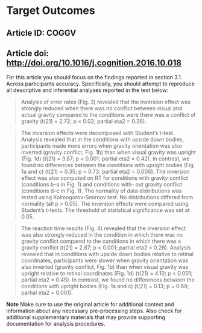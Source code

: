 # Target Outcomes
## Article ID: COGGV
## Article doi: http://doi.org/10.1016/j.cognition.2016.10.018

For this article you should focus on the findings reported in section 3.1. Across participants accuracy. Specifically, you should attempt to reproduce all descriptive and inferential analyses reported in the text below:

> Analysis of error rates (Fig. 3) revealed that the inversion effect was strongly reduced when there was no conflict between visual and actual gravity compared to the conditions were there was a conflict of gravity (t(21) = 2.72; p < 0.02; partial eta2 = 0.26).

> The inversion effects were decomposed with Student’s t-test. Analysis revealed that in the conditions with upside down bodies, participants made more errors when gravity orientation was also inverted (gravity conflict, Fig. 1b) than when visual gravity was upright (Fig. 1d) (t(21) = 3.87; p < 0.001; partial eta2 = 0.42). In contrast, we found no differences between the conditions with upright bodies (Fig. 1a and c) (t(21) = 0.35; p = 0.73; partial eta2 = 0.006).
The inversion effect was also computed on RT for conditions with gravity conflict (conditions b–a in Fig. 1) and conditions with- out gravity conflict (conditions d–c in Fig. 1). The normality of data distributions was tested using Kolmogorov-Smirnov test. No distributions differed from normality (all p > 0.05). The inversion effects were compared using Student’s t-tests. The threshold of statistical significance was set at 0.05.

> The reaction time results (Fig. 4) revealed that the inversion effect was also strongly reduced in the condition in which there was no gravity conflict compared to the conditions in which there was a gravity conflict (t(21) = 2.87; p < 0.001; partial eta2 = 0.28). Analysis revealed that in conditions with upside down bodies relative to retinal coordinates, participants were slower when gravity orientation was also inverted (gravity conflict, Fig. 1b) than when visual gravity was upright relative to retinal coordinates (Fig. 1d) (t(21) = 4.10; p < 0.001; partial eta2 = 0.45). In contrast, we found no differences between the conditions with upright bodies (Fig. 1a and c) (t(21) = 0.13; p = 0.89; partial eta2 = 0.001).

**Note**
Make sure to use the original article for additional context and information about any necessary pre-processing steps. Also check for additional supplementary materials that may provide supporting documentation for analysis procedures.
